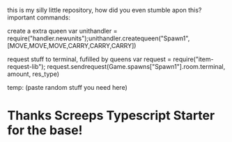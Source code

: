 this is my silly little repository, how did you even stumble apon this?
important commands:

create a extra queen
var unithandler = require("handler.newunits");unithandler.createqueen("Spawn1",[MOVE,MOVE,MOVE,CARRY,CARRY,CARRY])

request stuff to terminal, fufilled by queens
var request = require("item-request-lib"); request.sendrequest(Game.spawns["Spawn1"].room.terminal, amount, res_type)

temp:
(paste random stuff you need here)

# Thanks Screeps Typescript Starter for the base!

